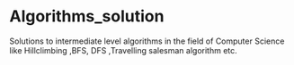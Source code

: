 # Algorithms_solution
Solutions to intermediate level algorithms in the field of Computer Science like Hillclimbing ,BFS, DFS ,Travelling salesman algorithm etc.

